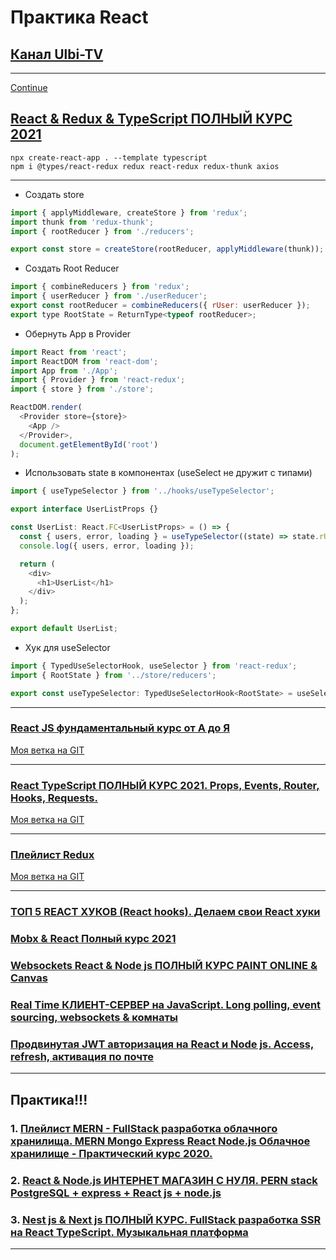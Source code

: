 # Практика React

## [Канал Ulbi-TV](https://www.youtube.com/channel/UCDzGdB9TTgFm8jRXn1tBdoA)

---

[Continue](https://youtu.be/ETWABFYv0GM?t=2179)

## [React & Redux & TypeScript ПОЛНЫЙ КУРС 2021](https://www.youtube.com/watch?v=ETWABFYv0GM)

```code
npx create-react-app . --template typescript
npm i @types/react-redux redux react-redux redux-thunk axios
```

---

- Создать store

```js
import { applyMiddleware, createStore } from 'redux';
import thunk from 'redux-thunk';
import { rootReducer } from './reducers';

export const store = createStore(rootReducer, applyMiddleware(thunk));
```

- Создать Root Reducer

```js
import { combineReducers } from 'redux';
import { userReducer } from './userReducer';
export const rootReducer = combineReducers({ rUser: userReducer });
export type RootState = ReturnType<typeof rootReducer>;
```

- Обернуть App в Provider

```js
import React from 'react';
import ReactDOM from 'react-dom';
import App from './App';
import { Provider } from 'react-redux';
import { store } from './store';

ReactDOM.render(
  <Provider store={store}>
    <App />
  </Provider>,
  document.getElementById('root')
);
```

- Использовать state в компонентах (useSelect не дружит с типами)

```js
import { useTypeSelector } from '../hooks/useTypeSelector';

export interface UserListProps {}

const UserList: React.FC<UserListProps> = () => {
  const { users, error, loading } = useTypeSelector((state) => state.rUser);
  console.log({ users, error, loading });

  return (
    <div>
      <h1>UserList</h1>
    </div>
  );
};

export default UserList;
```

- Хук для useSelector

```js
import { TypedUseSelectorHook, useSelector } from 'react-redux';
import { RootState } from '../store/reducers';

export const useTypeSelector: TypedUseSelectorHook<RootState> = useSelector;
```

---

### [React JS фундаментальный курс от А до Я](https://www.youtube.com/watch?v=GNrdg3PzpJQ)

[Моя ветка на GIT](https://github.com/xdpiqbx/ulbi-tv/tree/react-js-fundamentals-course-09-08-2021)

---

### [React TypeScript ПОЛНЫЙ КУРС 2021. Props, Events, Router, Hooks, Requests.](https://www.youtube.com/watch?v=92qcfeWxtnY)

[Моя ветка на GIT](https://github.com/xdpiqbx/ulbi-tv/tree/react-type-script-props-events-router-hook-req)

---

### [Плейлист Redux](https://www.youtube.com/playlist?list=PL6DxKON1uLOHsBCJ_vVuvRsW84VnqmPp6)

[Моя ветка на GIT](https://github.com/xdpiqbx/ulbi-tv/tree/redux-playlist-10-2020)

---

### [ТОП 5 REACT ХУКОВ (React hooks). Делаем свои React хуки](https://www.youtube.com/watch?v=ks8oftGP2oc)

### [Mobx & React Полный курс 2021](https://www.youtube.com/watch?v=jn-L1SFYdIc)

### [Websockets React & Node js ПОЛНЫЙ КУРС PAINT ONLINE & Canvas](https://www.youtube.com/watch?v=KVeMsy4qCdg)

### [Real Time КЛИЕНТ-СЕРВЕР на JavaScript. Long polling, event sourcing, websockets & комнаты](https://www.youtube.com/watch?v=o43iiH4kGqg)

### [Продвинутая JWT авторизация на React и Node js. Access, refresh, активация по почте](https://www.youtube.com/watch?v=fN25fMQZ2v0)

---

## Практика!!!

### 1. [Плейлист MERN - FullStack разработка облачного хранилища. MERN Mongo Express React Node.js Облачное хранилище - Практический курс 2020.](https://www.youtube.com/playlist?list=PL6DxKON1uLOGd4E6kG6d5K-tsTFj-Deln)

### 2. [React & Node.js ИНТЕРНЕТ МАГАЗИН С НУЛЯ. PERN stack PostgreSQL + express + React js + node.js](https://www.youtube.com/watch?v=H2GCkRF9eko&list=PL6DxKON1uLOFJ5_dDcX7G1osKnsBlCaaT&index=2)

### 3. [Nest js & Next js ПОЛНЫЙ КУРС. FullStack разработка SSR на React TypeScript. Музыкальная платформа](https://www.youtube.com/watch?v=A0CfYSVzAZI&list=PL6DxKON1uLOFJ5_dDcX7G1osKnsBlCaaT&index=5)

---

